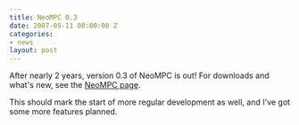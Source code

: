 ```yaml
---
title: NeoMPC 0.3
date: 2007-05-11 00:00:00 Z
categories:
- news
layout: post
---
```


After nearly 2 years, version 0.3 of NeoMPC is out!  For downloads and what's new, see the <a title="NeoMPC" href="/neompc/">NeoMPC page</a>.

This should mark the start of more regular development as well, and I've got some more features planned.
